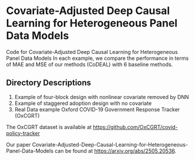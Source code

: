 # Covariate-Adjusted Deep Causal Learning for Heterogeneous Panel Data Models
Code for Covariate-Adjusted Deep Causal Learning for Heterogeneous Panel Data Models
In each example, we compare the performance in terms of MAE and MSE of our methods (CoDEAL) with 6 baseline methods.

## Directory Descriptions 
1. Example of four-block design with nonlinear covariate removed by DNN
2. Example of staggered adoption design with no covariate
3. Real Data example Oxford COVID-19 Government Response Tracker (OxCGRT)

The OxCGRT dataset is available at https://github.com/OxCGRT/covid-policy-tracker

Our paper Covariate-Adjusted-Deep-Causal-Learning-for-Heterogeneous-Panel-Data-Models can be found at https://arxiv.org/abs/2505.20536.



